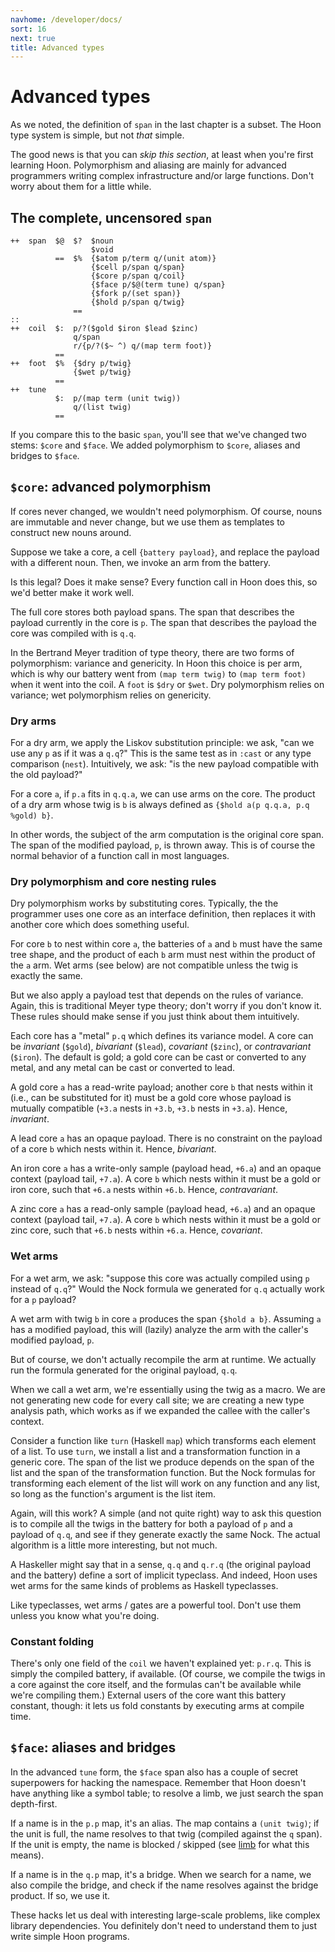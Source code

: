 ```yaml
---
navhome: /developer/docs/
sort: 16
next: true
title: Advanced types
---
```


# Advanced types

As we noted, the definition of `span` in the last chapter is a
subset.  The Hoon type system is simple, but not *that* simple.

The good news is that you can *skip this section*, at least when
you're first learning Hoon.  Polymorphism and aliasing are mainly
for advanced programmers writing complex infrastructure and/or
large functions.  Don't worry about them for a little while.

## The complete, uncensored `span`

```
++  span  $@  $?  $noun
                  $void
          ==  $%  {$atom p/term q/(unit atom)}
                  {$cell p/span q/span}
                  {$core p/span q/coil}
                  {$face p/$@(term tune) q/span}
                  {$fork p/(set span)}
                  {$hold p/span q/twig}
              ==
::
++  coil  $:  p/?($gold $iron $lead $zinc)
              q/span
              r/{p/?($~ ^) q/(map term foot)}
          ==
++  foot  $%  {$dry p/twig}
              {$wet p/twig}
          ==
++  tune
          $:  p/(map term (unit twig))
              q/(list twig)
          ==
```

If you compare this to the basic `span`, you'll see that we've
changed two stems: `$core` and `$face`.  We added polymorphism to
`$core`, aliases and bridges to `$face`.

## `$core`: advanced polymorphism

If cores never changed, we wouldn't need polymorphism.  Of
course, nouns are immutable and never change, but we use them as
templates to construct new nouns around.

Suppose we take a core, a cell `{battery payload}`, and replace
the payload with a different noun.  Then, we invoke an arm from
the battery.

Is this legal?  Does it make sense?  Every function call in Hoon
does this, so we'd better make it work well.

The full core stores both payload spans.  The span that describes
the payload currently in the core is `p`.  The span that describes
the payload the core was compiled with is `q.q`.

In the Bertrand Meyer tradition of type theory, there are two
forms of polymorphism: variance and genericity.  In Hoon this
choice is per arm, which is why our battery went from `(map term
twig)` to `(map term foot)` when it went into the coil.  A `foot`
is `$dry` or `$wet`.  Dry polymorphism relies on variance; wet
polymorphism relies on genericity.

### Dry arms

For a dry arm, we apply the Liskov substitution principle: we
ask, "can we use any `p` as if it was a `q.q`?"  This is the same
test as in `:cast` or any type comparison (`nest`).  Intuitively,
we ask: "is the new payload compatible with the old payload?"

For a core `a`, if `p.a` fits in `q.q.a`, we can use arms on the
core.  The product of a dry arm whose twig is `b` is always
defined as `{$hold a(p q.q.a, p.q %gold) b}`.

In other words, the subject of the arm computation is the
original core span.  The span of the modified payload, `p`, is
thrown away.  This is of course the normal behavior of a function
call in most languages.

### Dry polymorphism and core nesting rules

Dry polymorphism works by substituting cores.  Typically, the
the programmer uses one core as an interface definition, then
replaces it with another core which does something useful.

For core `b` to nest within core `a`, the batteries of `a` and
`b` must have the same tree shape, and the product of each `b`
arm must nest within the product of the `a` arm.  Wet arms (see
below) are not compatible unless the twig is exactly the same.

But we also apply a payload test that depends on the rules of
variance.  Again, this is traditional Meyer type theory; don't
worry if you don't know it.  These rules should make sense if you
just think about them intuitively.

Each core has a "metal" `p.q` which defines its variance model.
A core can be *invariant* (`$gold`), *bivariant* (`$lead`),
*covariant* (`$zinc`), or *contravariant* (`$iron`).  The default
is gold; a gold core can be cast or converted to any metal, and
any metal can be cast or converted to lead.

A gold core `a` has a read-write payload; another core `b` that
nests within it (i.e., can be substituted for it) must be a gold
core whose payload is mutually compatible (`+3.a` nests in `+3.b`,
`+3.b` nests in `+3.a`).  Hence, *invariant*.

A lead core `a` has an opaque payload.  There is no constraint on
the payload of a core `b` which nests within it.  Hence,
*bivariant*.

An iron core `a` has a write-only sample (payload head, `+6.a`)
and an opaque context (payload tail, `+7.a`).  A core `b` which
nests within it must be a gold or iron core, such that `+6.a`
nests within `+6.b`.  Hence, *contravariant*.

A zinc core `a` has a read-only sample (payload head, `+6.a`)
and an opaque context (payload tail, `+7.a`).  A core `b` which
nests within it must be a gold or zinc core, such that `+6.b`
nests within `+6.a`.  Hence, *covariant*.

### Wet arms

For a wet arm, we ask: "suppose this core was actually compiled
using `p` instead of `q.q`?"  Would the Nock formula we generated
for `q.q` actually work for a `p` payload?

A wet arm with twig `b` in core `a` produces the span `{$hold a
b}`.  Assuming `a` has a modified payload, this will (lazily)
analyze the arm with the caller's modified payload, `p`.

But of course, we don't actually recompile the arm at runtime.
We actually run the formula generated for the original payload,
`q.q`.

When we call a wet arm, we're essentially using the twig as a
macro.  We are not generating new code for every call site; we
are creating a new type analysis path, which works as if we
expanded the callee with the caller's context.

Consider a function like `turn` (Haskell `map`) which transforms
each element of a list.  To use `turn`, we install a list and a
transformation function in a generic core.  The span of the list
we produce depends on the span of the list and the span of the
transformation function.  But the Nock formulas for transforming
each element of the list will work on any function and any list,
so long as the function's argument is the list item.

Again, will this work?  A simple (and not quite right) way to ask
this question is to compile all the twigs in the battery for both
a payload of `p` and a payload of `q.q`, and see if they generate
exactly the same Nock.  The actual algorithm is a little more
interesting, but not much.

A Haskeller might say that in a sense, `q.q` and `q.r.q` (the
original payload and the battery) define a sort of implicit
typeclass.  And indeed, Hoon uses wet arms for the same kinds of
problems as Haskell typeclasses.

Like typeclasses, wet arms / gates are a powerful tool.  Don't
use them unless you know what you're doing.

### Constant folding

There's only one field of the `coil` we haven't explained yet:
`p.r.q`.  This is simply the compiled battery, if available.  (Of
course, we compile the twigs in a core against the core itself,
and the formulas can't be available while we're compiling them.)
External users of the core want this battery constant, though: it
lets us fold constants by executing arms at compile time.

## `$face`: aliases and bridges

In the advanced `tune` form, the `$face` span also has a couple
of secret superpowers for hacking the namespace.  Remember that
Hoon doesn't have anything like a symbol table; to resolve a
limb, we just search the span depth-first.

If a name is in the `p.p` map, it's an alias.  The map contains a
`(unit twig)`; if the unit is full, the name resolves to that
twig (compiled against the `q` span).  If the unit is empty,
the name is blocked / skipped (see [limb](../twig/limb) for what
this means).

If a name is in the `q.p` map, it's a bridge.  When we search for
a name, we also compile the bridge, and check if the name
resolves against the bridge product.  If so, we use it.

These hacks let us deal with interesting large-scale problems,
like complex library dependencies.  You definitely don't need to
understand them to just write simple Hoon programs.
